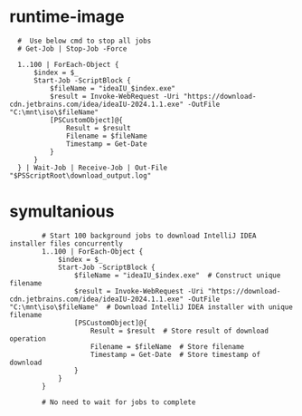 # runtime-image


      #  Use below cmd to stop all jobs
      # Get-Job | Stop-Job -Force
      
      1..100 | ForEach-Object {
          $index = $_
          Start-Job -ScriptBlock {
              $fileName = "ideaIU_$index.exe"
              $result = Invoke-WebRequest -Uri "https://download-cdn.jetbrains.com/idea/ideaIU-2024.1.1.exe" -OutFile "C:\mnt\iso\$fileName"
              [PSCustomObject]@{
                  Result = $result
                  Filename = $fileName
                  Timestamp = Get-Date
              }
          }
      } | Wait-Job | Receive-Job | Out-File "$PSScriptRoot\download_output.log"

# symultanious

            # Start 100 background jobs to download IntelliJ IDEA installer files concurrently
            1..100 | ForEach-Object {
                $index = $_
                Start-Job -ScriptBlock {
                    $fileName = "ideaIU_$index.exe"  # Construct unique filename
                    $result = Invoke-WebRequest -Uri "https://download-cdn.jetbrains.com/idea/ideaIU-2024.1.1.exe" -OutFile "C:\mnt\iso\$fileName"  # Download IntelliJ IDEA installer with unique filename
                    [PSCustomObject]@{
                        Result = $result  # Store result of download operation
                        Filename = $fileName  # Store filename
                        Timestamp = Get-Date  # Store timestamp of download
                    }
                }
            }
            
            # No need to wait for jobs to complete

